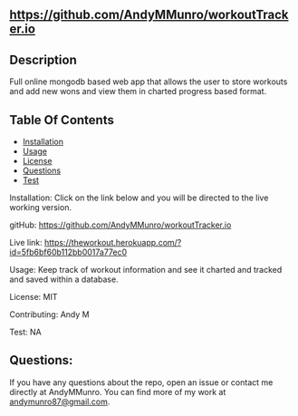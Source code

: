 
  
  ## https://github.com/AndyMMunro/workoutTracker.io
  
  ## Description
  Full online mongodb based web app that allows the user to store workouts and add new wons and view them in charted progress based format.
  
  ## Table Of Contents 
   
  * [Installation](#installation)
  * [Usage](#usage)
  * [License](#license)
  * [Questions](#questions)
  * [Test](#test)

  Installation:
    Click on the link below and you will be directed to the live working version.
  
  gitHub: https://github.com/AndyMMunro/workoutTracker.io
  
  Live link: https://theworkout.herokuapp.com/?id=5fb6bf60b112bb0017a77ec0

 
  Usage:
    Keep track of workout information and see it charted and tracked and saved within a database. 
  
  License:
  MIT
  
  Contributing:
  Andy M
  
  Test:
  NA

## Questions: 
If you have any questions about the repo,
open an issue or contact me directly at AndyMMunro. 
You can find more of my work at andymunro87@gmail.com.

